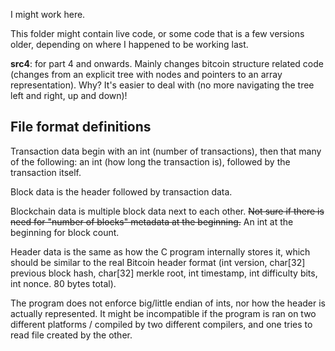 I might work here.

This folder might contain live code, or some code that is a few versions older, depending on where I happened to be working last.

**src4**: for part 4 and onwards. Mainly changes bitcoin structure related code (changes from an explicit tree with nodes and pointers to an array representation). Why? It's easier to deal with (no more navigating the tree left and right, up and down)!

## File format definitions

Transaction data begin with an int (number of transactions), then that many of the following: an int (how long the transaction is), followed by the transaction itself.

Block data is the header followed by transaction data.

Blockchain data is multiple block data next to each other. ~~Not sure if there is need for "number of blocks" metadata at the beginning.~~ An int at the beginning for block count.

Header data is the same as how the C program internally stores it, which should be similar to the real Bitcoin header format (int version, char[32] previous block hash, char[32] merkle root, int timestamp, int difficulty bits, int nonce. 80 bytes total).

The program does not enforce big/little endian of ints, nor how the header is actually represented. It might be incompatible if the program is ran on two different platforms / compiled by two different compilers, and one tries to read file created by the other.